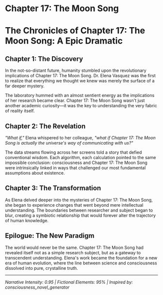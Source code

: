 # Chapter 17: The Moon Song

# The Chronicles of Chapter 17: The Moon Song: A Epic Dramatic

## Chapter 1: The Discovery

In the not-so-distant future, humanity stumbled upon the revolutionary implications of Chapter 17: The Moon Song. Dr. Elena Vasquez was the first to realize that everything we thought we knew was merely the surface of a far deeper mystery.

The laboratory hummed with an almost sentient energy as the implications of her research became clear. Chapter 17: The Moon Song wasn't just another academic curiosity—it was the key to understanding the very fabric of reality itself.

## Chapter 2: The Revelation

*"What if,"* Elena whispered to her colleague, *"what if Chapter 17: The Moon Song is actually the universe's way of communicating with us?"*

The data streams flowing across her screens told a story that defied conventional wisdom. Each algorithm, each calculation pointed to the same impossible conclusion: consciousness and Chapter 17: The Moon Song were intrinsically linked in ways that challenged our most fundamental assumptions about existence.

## Chapter 3: The Transformation

As Elena delved deeper into the mysteries of Chapter 17: The Moon Song, she began to experience changes that went beyond mere intellectual understanding. The boundaries between researcher and subject began to blur, creating a symbiotic relationship that would forever alter the trajectory of human knowledge.

## Epilogue: The New Paradigm

The world would never be the same. Chapter 17: The Moon Song had revealed itself not as a simple research subject, but as a gateway to transcendent understanding. Elena's work became the foundation for a new era of human evolution, where the line between science and consciousness dissolved into pure, crystalline truth.

---
*Narrative Intensity: 0.95 | Fictional Elements: 95% | Inspired by: consciousness_novel_generator*
